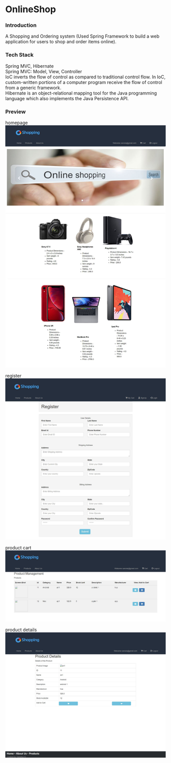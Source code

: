 # OnlineShop
### Introduction
A Shopping and Ordering system (Used Spring Framework to build a web application for users to shop and order items online).

### Tech Stack
Spring MVC, Hibernate<br />
Spring MVC: Model, View,  Controller<br />
IoC inverts the flow of control as compared to traditional control flow. In IoC, custom-written portions of a computer program receive the flow of control from a generic framework.<br/>
Hibernate is an object-relational mapping tool for the Java programming language which also implements the Java Persistence API. 

### Preview
homepage
![image](https://raw.githubusercontent.com/caroline1203/onlineShop/master/src/imgs/5.JPG)

register
![image](https://raw.githubusercontent.com/caroline1203/onlineShop/master/src/imgs/7.JPG)

product cart
![image](https://raw.githubusercontent.com/caroline1203/onlineShop/master/src/imgs/9.JPG)

product details
![image](https://raw.githubusercontent.com/caroline1203/onlineShop/master/src/imgs/10.JPG)



